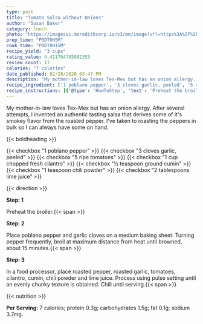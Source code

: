 ```yaml
---
type: post
title: "Tomato Salsa without Onions"
author: "Susan Baker"
category: lunch
photo: "https://imagesvc.meredithcorp.io/v3/mm/image?url=https%3A%2F%2Fimages.media-allrecipes.com%2Fuserphotos%2F1850211.jpg"
prep_time: "P0DT0H5M"
cook_time: "P0DT0H15M"
recipe_yield: "3 cups"
rating_value: 4.411764705882353
review_count: 17
calories: "7 calories"
date_published: 02/26/2020 03:47 PM
description: "My mother-in-law loves Tex-Mex but has an onion allergy.  After several attempts, I invented an authentic tasting salsa that derives some of it's smokey flavor from the roasted pepper.  I've taken to roasting the peppers in bulk so I can always have some on hand."
recipe_ingredient: ['1 poblano pepper', '3 cloves garlic, peeled', '5 ripe tomatoes', '1 cup chopped fresh cilantro', '½ teaspoon ground cumin', '1 teaspoon chili powder', '2 tablespoons lime juice']
recipe_instructions: [{'@type': 'HowToStep', 'text': 'Preheat the broiler.\n'}, {'@type': 'HowToStep', 'text': 'Place poblano pepper and garlic cloves on a medium baking sheet. Turning pepper frequently, broil at maximum distance from heat until browned, about 15 minutes.\n'}, {'@type': 'HowToStep', 'text': 'In a food processor, place roasted pepper, roasted garlic, tomatoes, cilantro, cumin, chili powder and lime juice. Process using pulse setting until an evenly chunky texture is obtained. Chill until serving.\n'}]
---
```


My mother-in-law loves Tex-Mex but has an onion allergy.  After several attempts, I invented an authentic tasting salsa that derives some of it's smokey flavor from the roasted pepper.  I've taken to roasting the peppers in bulk so I can always have some on hand. 

{{< boldheading >}}

{{< checkbox "1  poblano pepper" >}}
{{< checkbox "3 cloves garlic, peeled" >}}
{{< checkbox "5  ripe tomatoes" >}}
{{< checkbox "1 cup chopped fresh cilantro" >}}
{{< checkbox "½ teaspoon ground cumin" >}}
{{< checkbox "1 teaspoon chili powder" >}}
{{< checkbox "2 tablespoons lime juice" >}}


{{< direction >}}

**Step: 1**

Preheat the broiler.{{< span >}}

**Step: 2**

Place poblano pepper and garlic cloves on a medium baking sheet. Turning pepper frequently, broil at maximum distance from heat until browned, about 15 minutes.{{< span >}}

**Step: 3**

In a food processor, place roasted pepper, roasted garlic, tomatoes, cilantro, cumin, chili powder and lime juice. Process using pulse setting until an evenly chunky texture is obtained. Chill until serving.{{< span >}}

{{< nutrition >}}

**Per Serving:** 7 calories; protein 0.3g; carbohydrates 1.5g; fat 0.1g; sodium 3.7mg.